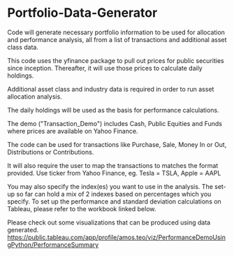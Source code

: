 # Portfolio-Data-Generator
Code will generate necessary portfolio information to be used for allocation and performance analysis, all from a list of transactions and additional asset class data.

This code uses the yfinance package to pull out prices for public securities since inception. Thereafter, it will use those prices to calculate daily holdings.

Additional asset class and industry data is required in order to run asset allocation analysis.

The daily holdings will be used as the basis for performance calculations.

The demo ("Transaction_Demo") includes Cash, Public Equities and Funds where prices are available on Yahoo Finance.

The code can be used for transactions like Purchase, Sale, Money In or Out, Distributions or Contributions.

It will also require the user to map the transactions to matches the format provided. Use ticker from Yahoo Finance, eg. Tesla = TSLA, Apple = AAPL

You may also specify the index(es) you want to use in the analysis. The set-up so far can hold a mix of 2 indexes based on percentages which you specify. To set up the performance and standard deviation calculations on Tableau, please refer to the workbook linked below.

Please check out some visualizations that can be produced using data generated.
https://public.tableau.com/app/profile/amos.teo/viz/PerformanceDemoUsingPython/PerformanceSummary
